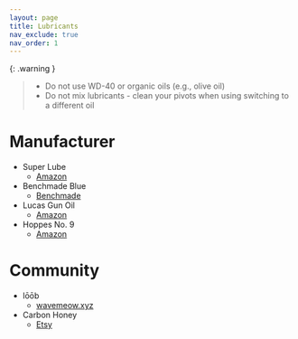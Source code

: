 ```yaml
---
layout: page
title: Lubricants
nav_exclude: true
nav_order: 1
---
```

{: .warning }
> - Do not use WD-40 or organic oils (e.g., olive oil)
> - Do not mix lubricants - clean your pivots when using switching to a different oil

# Manufacturer
- Super Lube  
    - [Amazon](https://www.amazon.com/gp/product/B000UKUHXK/ref=ox_sc_rp_title_rp_5?smid=&psc=1&pf_rd_p=bf2283c9-4698-4113-8444-26b82a8b2c6f&pd_rd_wg=c2L1A&pd_rd_i=B000UKUHXK&pd_rd_w=Fewb2&pd_rd_r=4dd578e3-58f9-4fd9-bdca-a9c4400518a5)
- Benchmade Blue  
     - [Benchmade](https://www.benchmade.com/bluelubetm-ae08c3cc7daf0d5fe2214110d86e4890.html)
- Lucas Gun Oil  
    - [Amazon](https://www.amazon.com/Lucas-Oil-10877-Extreme-Duty/dp/B07656VLLG/ref=sr_1_2?keywords=lucas+gun+oil+extreme+duty&qid=1661808600&sprefix=lucas+gun+oil+extreme%2Caps%2C781&sr=8-2)
- Hoppes No. 9  
    - [Amazon](https://www.amazon.com/Hoppes-No-Lubricating-Oil-Bottle/dp/B000PW64JY/ref=sr_1_2?dchild=1&keywords=Hopps+9+oil&qid=1633654767&sr=8-2)


# Community
- lōōb  
    - [wavemeow.xyz](https://wavemeow.xyz/loob)
- Carbon Honey  
    - [Etsy](https://www.etsy.com/uk/shop/CarbonHoneyOil?ref=nla_listing_details)